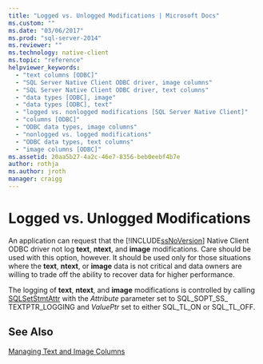 ```yaml
---
title: "Logged vs. Unlogged Modifications | Microsoft Docs"
ms.custom: ""
ms.date: "03/06/2017"
ms.prod: "sql-server-2014"
ms.reviewer: ""
ms.technology: native-client
ms.topic: "reference"
helpviewer_keywords: 
  - "text columns [ODBC]"
  - "SQL Server Native Client ODBC driver, image columns"
  - "SQL Server Native Client ODBC driver, text columns"
  - "data types [ODBC], image"
  - "data types [ODBC], text"
  - "logged vs. nonlogged modifications [SQL Server Native Client]"
  - "columns [ODBC]"
  - "ODBC data types, image columns"
  - "nonlogged vs. logged modifications"
  - "ODBC data types, text columns"
  - "image columns [ODBC]"
ms.assetid: 20aa5b27-4a2c-46e7-8356-beb0eebf4b7e
author: rothja
ms.author: jroth
manager: craigg
---
```

# Logged vs. Unlogged Modifications
  An application can request that the [!INCLUDE[ssNoVersion](../../includes/ssnoversion-md.md)] Native Client ODBC driver not log **text**, **ntext**, and **image** modifications. Care should be used with this option, however. It should be used only for those situations where the **text**, **ntext**, or **image** data is not critical and data owners are willing to trade off the ability to recover data for higher performance.  
  
 The logging of **text**, **ntext**, and **image** modifications is controlled by calling [SQLSetStmtAttr](../native-client-odbc-api/sqlsetstmtattr.md) with the *Attribute* parameter set to SQL_SOPT_SS_ TEXTPTR_LOGGING and *ValuePtr* set to either SQL_TL_ON or SQL_TL_OFF.  
  
## See Also  
 [Managing Text and Image Columns](managing-text-and-image-columns.md)  
  
  
